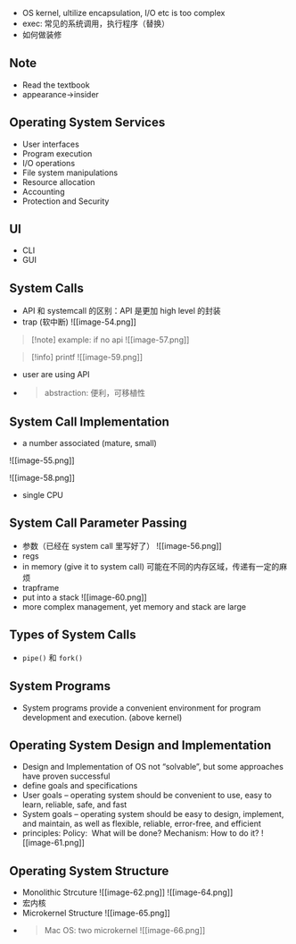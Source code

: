 * OS kernel, ultilize encapsulation, I/O etc is too complex
* exec: 常见的系统调用，执行程序（替换）
* 如何做装修
## Note
* Read the textbook
* appearance->insider

## Operating System Services
* User interfaces
* Program execution
* I/O operations
* File system manipulations
* Resource allocation
* Accounting
* Protection and Security

## UI
* CLI
* GUI

## System Calls
* API 和 systemcall 的区别：API 是更加 high level 的封装
* trap (软中断)
![[image-54.png]]

> [!note] example: if no api
> ![[image-57.png]]

> [!info] printf
> ![[image-59.png]]




* user are using API

* > abstraction: 便利，可移植性

## System Call Implementation
* a number associated (mature, small)


![[image-55.png]]

![[image-58.png]]

* single CPU


## System Call Parameter Passing
* 参数（已经在 system call 里写好了）
![[image-56.png]]
* regs
* in memory (give it to system call) 可能在不同的内存区域，传递有一定的麻烦
* trapframe
* put into a stack
![[image-60.png]]
* more complex management, yet memory and stack are large

## Types of System Calls
* `pipe()` 和 `fork()`

## System Programs
* System programs provide a convenient environment for program development and execution. (above kernel)

## Operating System Design and Implementation
* Design and Implementation of OS not “solvable”, but some approaches have proven successful
* define goals and specifications
* User goals – operating system should be convenient to use, easy to learn, reliable, safe, and fast
* System goals – operating system should be easy to design, implement, and maintain, as well as flexible, reliable, error-free, and efficient
* principles: Policy:  What will be done? Mechanism: How to do it? 
![[image-61.png]]


## Operating System Structure
* Monolithic Strcuture
![[image-62.png]]
![[image-64.png]]
* 宏内核
* Microkernel Structure
![[image-65.png]]
* > Mac OS: two microkernel 
![[image-66.png]]
